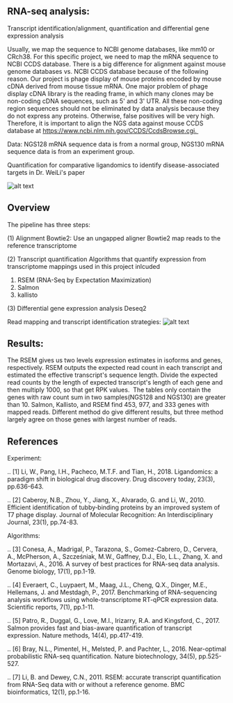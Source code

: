 RNA-seq analysis:
--------

Transcript identification/alignment, quantification and differential gene expression analysis

Usually, we map the sequence to NCBI genome databases, like mm10 or CRch38. 
For this specific project, we need to map the mRNA sequence to NCBI CCDS database. 
There is a big difference for alignment against mouse genome databases vs. NCBI CCDS database because of the following reason. 
Our project is phage display of mouse proteins encoded by mouse cDNA derived from mouse tissue mRNA. 
One major problem of phage display cDNA library is the reading frame, in which many clones may be non-coding cDNA sequences, such as 5' and 3' UTR. 
All these non-coding region sequences should not be eliminated by data analysis because they do not express any proteins. 
Otherwise, false positives will be very high. Therefore, it is important to align the NGS data against mouse CCDS database at
https://www.ncbi.nlm.nih.gov/CCDS/CcdsBrowse.cgi.     

Data:
NGS128 mRNA sequence data is from a normal group, NGS130 mRNA sequence data  is from an experiment group.

Quantification for comparative ligandomics to identify disease-associated targets in Dr. WeiLi's paper

![alt text](https://github.com/chen496/RNA-seq-anaysis/blob/28d493bc2e814932049a4c8ae263901b19a1d1ea/1.mRNA-seq%20alignment-Bowtie2/phase%20display.png
)

Overview
--------

The pipeline has three steps:

(1) Alignment
Bowtie2: Use an ungapped aligner Bowtie2 map reads to the reference transcriptome

(2) Transcript quantification
Algorithms that quantify expression from transcriptome mappings used in this project inlcuded
1) RSEM (RNA-Seq by Expectation Maximization)
2) Salmon
3) kallisto 

(3) Differential gene expression analysis
Deseq2

Read mapping and transcript identification strategies:
![alt text](https://github.com/chen496/RNA-seq-anaysis/blob/28d493bc2e814932049a4c8ae263901b19a1d1ea/1.mRNA-seq%20alignment-Bowtie2/phase%20display.png
)



Results:
----------

The RSEM gives us two levels expression estimates in isoforms and genes, respectively. 
RSEM outputs the expected read count in each transcript and estimated the effective transcript's sequence length. 
Divide the expected read counts by the length of expected transcript's length of each gene and then multiply 1000, so that get RPK values.  
The tables only contain the genes with raw count sum in two samples(NGS128 and NGS130) are greater than 10. 
Salmon, Kallisto, and RSEM find 453, 977, and 333 genes with mapped reads. 
Different method do give different results, but three method largely agree on those genes with largest number of reads. 



References
----------

Experiment:

.. [1] Li, W., Pang, I.H., Pacheco, M.T.F. and Tian, H., 2018. Ligandomics: a paradigm shift in biological drug discovery. Drug discovery today, 23(3), pp.636-643.

.. [2] Caberoy, N.B., Zhou, Y., Jiang, X., Alvarado, G. and Li, W., 2010. Efficient identification of tubby‐binding proteins by an improved system of T7 phage display. Journal of Molecular Recognition: An Interdisciplinary Journal, 23(1), pp.74-83.

Algorithms:

.. [3] Conesa, A., Madrigal, P., Tarazona, S., Gomez-Cabrero, D., Cervera, A., McPherson, A., Szcześniak, M.W., Gaffney, D.J., Elo, L.L., Zhang, X. and Mortazavi, A., 2016. A survey of best practices for RNA-seq data analysis. Genome biology, 17(1), pp.1-19.

.. [4] Everaert, C., Luypaert, M., Maag, J.L., Cheng, Q.X., Dinger, M.E., Hellemans, J. and Mestdagh, P., 2017. Benchmarking of RNA-sequencing analysis workflows using whole-transcriptome RT-qPCR expression data. Scientific reports, 7(1), pp.1-11.

.. [5] Patro, R., Duggal, G., Love, M.I., Irizarry, R.A. and Kingsford, C., 2017. Salmon provides fast and bias-aware quantification of transcript expression. Nature methods, 14(4), pp.417-419.

.. [6] Bray, N.L., Pimentel, H., Melsted, P. and Pachter, L., 2016. Near-optimal probabilistic RNA-seq quantification. Nature biotechnology, 34(5), pp.525-527.

.. [7] Li, B. and Dewey, C.N., 2011. RSEM: accurate transcript quantification from RNA-Seq data with or without a reference genome. BMC bioinformatics, 12(1), pp.1-16.
